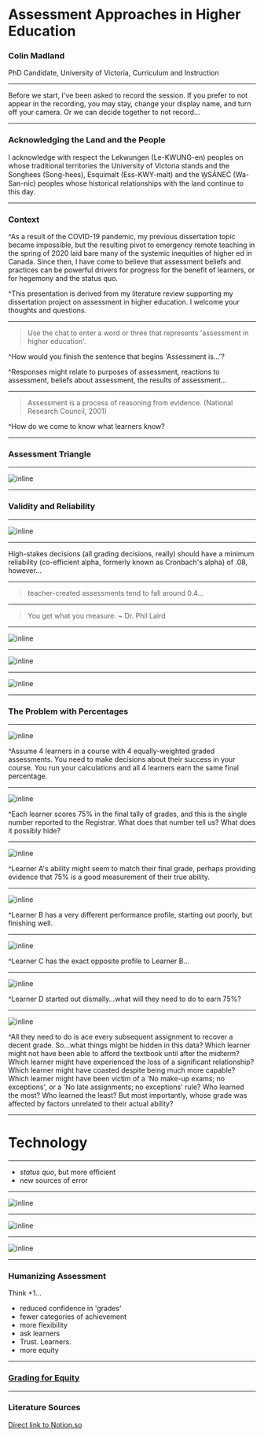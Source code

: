 # Assessment Approaches in Higher Education 

### Colin Madland

PhD Candidate, University of Victoria, Curriculum and Instruction

---

Before we start, I've been asked to record the session. If you prefer to not appear in the recording, you may stay, change your display name, and turn off your camera. Or we can decide together to not record...


---

### Acknowledging the Land and the People

I acknowledge with respect the Lekwungen (Le-KWUNG-en) peoples on whose traditional territories the University of Victoria stands and the Songhees (Song-hees), Esquimalt (Ess-KWY-malt) and the W̱SÁNEĆ (Wa-San-nic) peoples whose historical relationships with the land continue to this day.


---

### Context

^As a result of the COVID-19 pandemic, my previous dissertation topic became impossible, but the resulting pivot to emergency remote teaching in the spring of 2020 laid bare many of the systemic inequities of higher ed in Canada. Since then, I have come to believe that assessment beliefs and practices can be powerful drivers for progress for the benefit of learners, or for hegemony and the status quo.

^This presentation is derived from my literature review supporting my dissertation project on assessment in higher education. I welcome your thoughts and questions.



---



>  Use the chat to enter a word or three that represents 'assessment in higher education'. 

^How would you finish the sentence that begins 'Assessment is...'?

^Responses might relate to purposes of assessment, reactions to assessment, beliefs about assessment, the results of assessment...


---

>  Assessment is a process of reasoning from evidence. (National Research Council, 2001)



^How do we come to know what learners know?



---

### Assessment Triangle

---

![inline](z-assessment-triangle.png)

---

### Validity and Reliability

---

![inline](v-r.png)

---

High-stakes decisions (all grading decisions, really) should have a minimum reliability (co-efficient alpha, formerly known as Cronbach's alpha) of .08, however...

---



> teacher-created assessments tend to fall around 0.4...



---

> You get what you measure. ~ Dr. Phil Laird

---

![inline](measurement.png)

---

![inline](1.png)

---

![inline](ability.png)

---

### The Problem with Percentages

---

![inline](/Users/cmadland/Documents/GitHub/web-hub/pages/06.presentations/04.ltat-2021-assessment/pct1.png)

^Assume 4 learners in a course with 4 equally-weighted graded assessments. You need to make decisions about their success in your course. You run your calculations and all 4 learners earn the same final percentage.

---

![inline](/Users/cmadland/Documents/GitHub/web-hub/pages/06.presentations/04.ltat-2021-assessment/pct2.png)

^Each learner scores 75% in the final tally of grades, and this is the single number reported to the Registrar. What does that number tell us? What does it possibly hide?

---

![inline](/Users/cmadland/Documents/GitHub/web-hub/pages/06.presentations/04.ltat-2021-assessment/pct3.png)

^Learner A's ability might seem to match their final grade, perhaps providing evidence that 75% is a good measurement of their true ability.

---

![inline](/Users/cmadland/Documents/GitHub/web-hub/pages/06.presentations/04.ltat-2021-assessment/pct4.png)

^Learner B has a very different performance profile, starting out poorly, but finishing well.

---

![inline](/Users/cmadland/Documents/GitHub/web-hub/pages/06.presentations/04.ltat-2021-assessment/pct5.png)

^Learner C has the exact opposite profile to Learner B...

---

![inline](/Users/cmadland/Documents/GitHub/web-hub/pages/06.presentations/04.ltat-2021-assessment/pct6.png)

^Learner D started out dismally...what will they need to do to earn 75%?

---

![inline](/Users/cmadland/Documents/GitHub/web-hub/pages/06.presentations/04.ltat-2021-assessment/pct7.png)

^All they need to do is ace every subsequent assignment to recover a decent grade. So...what things might be hidden in this data? Which learner might not have been able to afford the textbook until after the midterm? Which learner might have experienced the loss of a significant relationship? Which learner might have coasted despite being much more capable? Which learner might have been victim of a 'No make-up exams; no exceptions', or a 'No late assignments; no exceptions' rule? Who learned the most? Who learned the least? But most importantly, whose grade was affected by factors unrelated to their actual ability?



---

# Technology



---

- *status quo*, but more efficient
- new sources of error

---



![inline](twtr.png)



---



![inline](https://pbs.twimg.com/media/EiPOpdtWAAcejjO?format=jpg&name=large)



---

![inline](https://pbs.twimg.com/media/EiSXqwZU0AIelSt?format=jpg&name=4096x4096)

---

### Humanizing Assessment

Think +1...

- reduced confidence in 'grades'
- fewer categories of achievement
- more flexibility
- ask learners
- Trust. Learners.
- more equity

---

### [Grading for Equity](https://gradingforequity.org/)

---


### Literature Sources

[Direct link to Notion.so](https://www.notion.so/edtechphd/7a55677d7d544d8689b20a85493f982b?v=dabcf187dd854c9e8af840752cb5ba45)
